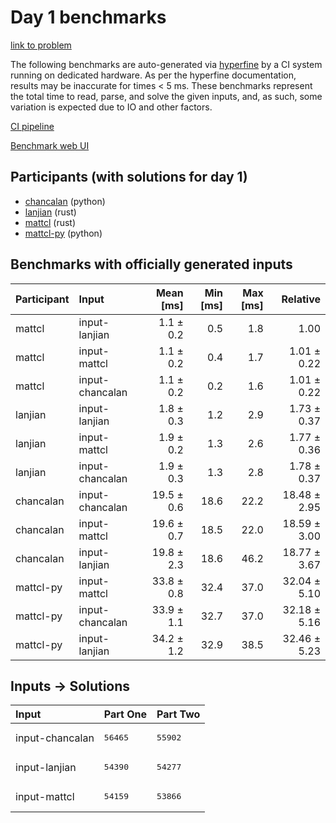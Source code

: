 # Day 1 benchmarks

[link to problem](https://adventofcode.com/2023/day/1)

The following benchmarks are auto-generated via
[hyperfine](https://github.com/sharkdp/hyperfine) by a CI system running on
dedicated hardware. As per the hyperfine documentation, results may be
inaccurate for times < 5 ms. These benchmarks represent the total time to read,
parse, and solve the given inputs, and, as such, some variation is expected due
to IO and other factors.

[CI pipeline](http://ci.papercode.net:8080/teams/main/pipelines/aoc2023)

[Benchmark web UI](https://aoc.ancalagon.black)


## Participants (with solutions for day 1)

- [chancalan](https://github.com/chancalan/aoc2023) (python)
- [lanjian](https://github.com/lanjian/aoc-2023) (rust)
- [mattcl](https://github.com/mattcl/aoc2023) (rust)
- [mattcl-py](https://github.com/mattcl/aoc2023-py) (python)


## Benchmarks with officially generated inputs

| Participant | Input | Mean [ms] | Min [ms] | Max [ms] | Relative |
|:---|:---|---:|---:|---:|---:|
| mattcl | input-lanjian | 1.1 ± 0.2 | 0.5 | 1.8 | 1.00 |
| mattcl | input-mattcl | 1.1 ± 0.2 | 0.4 | 1.7 | 1.01 ± 0.22 |
| mattcl | input-chancalan | 1.1 ± 0.2 | 0.2 | 1.6 | 1.01 ± 0.22 |
| lanjian | input-lanjian | 1.8 ± 0.3 | 1.2 | 2.9 | 1.73 ± 0.37 |
| lanjian | input-mattcl | 1.9 ± 0.2 | 1.3 | 2.6 | 1.77 ± 0.36 |
| lanjian | input-chancalan | 1.9 ± 0.3 | 1.3 | 2.8 | 1.78 ± 0.37 |
| chancalan | input-chancalan | 19.5 ± 0.6 | 18.6 | 22.2 | 18.48 ± 2.95 |
| chancalan | input-mattcl | 19.6 ± 0.7 | 18.5 | 22.0 | 18.59 ± 3.00 |
| chancalan | input-lanjian | 19.8 ± 2.3 | 18.6 | 46.2 | 18.77 ± 3.67 |
| mattcl-py | input-mattcl | 33.8 ± 0.8 | 32.4 | 37.0 | 32.04 ± 5.10 |
| mattcl-py | input-chancalan | 33.9 ± 1.1 | 32.7 | 37.0 | 32.18 ± 5.16 |
| mattcl-py | input-lanjian | 34.2 ± 1.2 | 32.9 | 38.5 | 32.46 ± 5.23 |


## Inputs -> Solutions

| Input | Part One | Part Two |
|:---|:---|:---|
|input-chancalan|<pre>56465</pre>|<pre>55902</pre>|
|input-lanjian|<pre>54390</pre>|<pre>54277</pre>|
|input-mattcl|<pre>54159</pre>|<pre>53866</pre>|